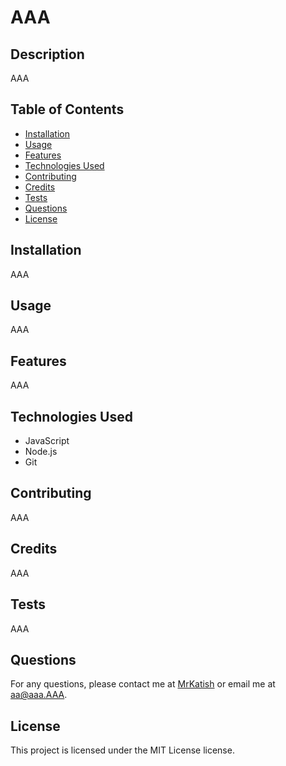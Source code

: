 
# AAA

## Description
AAA

## Table of Contents
- [Installation](#installation)
- [Usage](#usage)
- [Features](#features)
- [Technologies Used](#technologies-used)
- [Contributing](#contributing)
- [Credits](#credits)
- [Tests](#tests)
- [Questions](#questions)
- [License](#license)

## Installation
AAA

## Usage
AAA

## Features
AAA

## Technologies Used
- JavaScript
- Node.js
- Git

## Contributing
AAA

## Credits
AAA

## Tests
AAA

## Questions
For any questions, please contact me at [MrKatish](https://github.com/MrKatish) or email me at aa@aaa.AAA.
    
## License
This project is licensed under the MIT License license.

